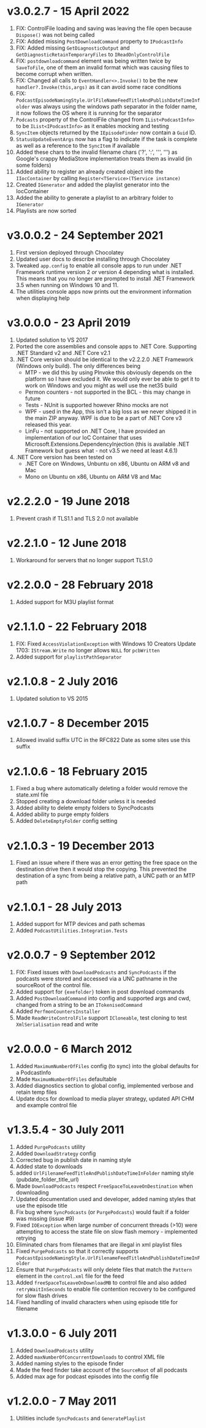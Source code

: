 # v3.0.2.7 - 15 April 2022
1. FIX: ControlFile loading and saving was leaving the file open because `Dispose()` was not being called
1. FIX: Added missing `PostDownloadCommand` property to `IPodcastInfo`
1. FIX: Added missing `GetDiagnosticOutput` and `GetDiagnosticRetainTemporaryFiles` to `IReadOnlyControlFile`
1. FIX: `postdownloadcommand` element was being written twice by `SaveToFile`, one of them an invalid format which was causing files to become corrupt when written.
1. FIX: Changed all calls to `EventHandler<>.Invoke()` to be the new `handler?.Invoke(this,args)` as it can avoid some race conditions
1. FIX: `PodcastEpisodeNamingStyle.UrlFileNameFeedTitleAndPublishDateTimeInfolder` was always using the windows path separator in the folder name, it now follows the OS where it is running for the separator
1. `Podcasts` property of the ControlFile changed from `IList<PodcastInfo>` to be `IList<IPodcastInfo>` as it enables mocking and testing
1. `SyncItem` objects returned by the `IEpisodeFinder` now contain a `Guid` ID.
1. `StatusUpdateEventArgs` now has a flag to indicate if the task is complete as well as a reference to the `SyncItem` if available
1. Added these chars to the invalid filename chars ('?', ':', '\'', '’') as Google's crappy MediaStore implementation treats them as invalid (in some folders)
1. Added ability to register an already created object into the `IIocContainer` by calling `Register<TService>(TService instance)`
1. Created `IGenerator` and added the playlist generator into the IocContainer
1. Added the ability to generate a playlist to an arbitrary folder to `IGenerator`
1. Playlists are now sorted

# v3.0.0.2 - 24 September 2021

1. First version deployed through Chocolatey
1. Updated user docs to describe installing through Chocolatey
1. Tweaked `app.config` to enable all console apps to run under .NET Framework runtime version 2 *or* version 4 depending what is installed. This means that you no longer are prompted to install .NET Framework 3.5 when running on Windows 10 and 11.
1. The utilities console apps now prints out the environment information when displaying help

# v3.0.0.0 - 23 April 2019

1. Updated solution to VS 2017
1. Ported the core assemblies and console apps to .NET Core. Supporting .NET Standard v2 and .NET Core v2.1
1. .NET Core version should be identical to the v2.2.2.0 .NET Framework (Windows only build). The only differences being
    -  MTP - we did this by using PInvoke this obviously depends on the platform so I have excluded it. We would only ever be able to get it to work on Windows and you might as well use the net35 build
    -  Permon counters - not supported in the BCL - this may change in future
    -  Tests - NUnit is supported however Rhino mocks are not
    -  WPF - used in the App, this isn’t a big loss as we never shipped it in the main ZIP anyway. WPF is due to be a part of .NET Core v3 released this year.
    -  LinFu - not supported on .NET Core, I have provided an implementation of our IoC Container that uses Microsoft.Extensions.DependencyInjection (this is available .NET Framework but guess what - not v3.5 we need at least 4.6.1)
1. .NET Core version has been tested on 
    - .NET Core on Windows, Unbuntu on x86, Ubuntu on ARM v8 and Mac
    - Mono on Ubuntu on x86, Ubuntu on ARM V8 and Mac

# v2.2.2.0 - 19 June 2018 

1. Prevent crash if TLS1.1 and TLS 2.0 not available

# v2.2.1.0 - 12 June 2018 

1. Workaround for servers that no longer support TLS1.0

# v2.2.0.0 - 28 February 2018 

1. Added support for M3U playlist format

# v2.1.1.0 - 22 February 2018

1. FIX: Fixed `AccessViolationException` with Windows 10 Creators Update 1703: `IStream.Write` no longer allows `NULL` for `pcbWritten`
1. Added support for `playlistPathSeparator`

# v2.1.0.8 - 2 July 2016

1. Updated solution to VS 2015

# v2.1.0.7 - 8 December 2015

1. Allowed invalid suffix UTC in the RFC822 Date as some sites use this suffix

# v2.1.0.6 - 18 February 2015

1. Fixed a bug where automatically deleting a folder would remove the state.xml file
1. Stopped creating a download folder unless it is needed
1. Added ability to delete empty folders to SyncPodcasts
1. Added ability to purge empty folders
1. Added `DeleteEmptyFolder` config setting

# v2.1.0.3 - 19 December 2013

1. Fixed an issue where if there was an error getting the free space on the destination drive then it would stop the copying. This prevented the destination of a sync from being a relative path, a UNC path or an MTP path

# v2.1.0.1 - 28 July 2013

1. Added support for MTP devices and path schemas
1. Added `PodcastUtilities.Integration.Tests`

# v2.0.0.7 - 9 September 2012

1. FIX: Fixed issues with `DownloadPodcasts` and `SyncPodcasts` if the podcasts were stored and accessed via a UNC pathname in the sourceRoot of the control file.
1. Added support for `{exefolder}` token in post download commands
1. Added `PostDownloadCommand` into config and supported args and cwd, changed from a string to be an `ITokenisedCommand`
1. Added `PerfmonCountersInstaller`
1. Made `ReadWriteControlFile` support `ICloneable`, test cloning to test `XmlSerialisation` read and write

# v2.0.0.0 - 6 March 2012

1. Added `MaximumNumberOfFiles` config (to sync) into the global defaults for a PodcastInfo
1. Made `MaximumNumberOfFiles` defaultable
1. Added diagnostics section to global config, implemented verbose and retain temp files
1. Update docs for download to media player strategy, updated API CHM and example control file

# v1.3.5.4 - 30 July 2011

1. Added `PurgePodcasts` utility
1. Added `DownloadStrategy` config
1. Corrected bug in publish date in naming style
1. Added state to downloads
1. added `UrlFilenameFeedTitleAndPublishDateTimeInFolder` naming style (pubdate_folder_title_url)
1. Made `DownloadPodcasts` respect `FreeSpaceToLeaveOnDestination` when downloading
1. Updated documentation used and developer, added naming styles that use the episode title
1. Fix bug where `SyncPodcasts` (or `PurgePodcasts`) would fault if a folder was missing (issue #9)
1. Fixed `IOException` when large number of concurrent threads (>10) were attempting to access the state file on slow flash memory - implemented retrying
1. Eliminated chars from filenames that are illegal in xml playlist files
1. Fixed `PurgePodcasts` so that it correctly supports `PodcastEpisodeNamingStyle.UrlFilenameFeedTitleAndPublishDateTimeInFolder`
1. Ensure that `PurgePodcasts` will only delete files that match the `Pattern` element in the `control.xml` file for the feed
1. Added `freeSpaceToLeaveOnDownloadMB` to control file and also added `retryWaitInSeconds` to enable file contention recovery to be configured for slow flash drives
1. Fixed handling of invalid characters when using episode title for filename

# v1.3.0.0 - 6 July 2011

1. Added `DownloadPodcasts` utility
1. Added `maxNumberOfConcurrentDownloads` to control XML file
1. Added naming styles to the episode finder
1. Made the feed finder take account of the `SourceRoot` of all podcasts
1. Added max age for podcast episodes into the config file


# v1.2.0.0 - 7 May 2011

1. Utilities include `SyncPodcasts` and `GeneratePlaylist`
